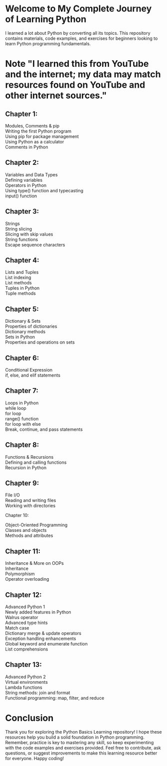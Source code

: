 # Welcome to My Complete Journey of Learning Python

I learned a lot about Python by converting all its topics. This repository contains materials,
code examples, and exercises for beginners looking to learn Python programming fundamentals.

# Note "I learned this from YouTube and the internet; my data may match resources found on YouTube and other internet sources."

## Chapter 1:

Modules, Comments & pip<br>
Writing the first Python program<br>
Using pip for package management<br>
Using Python as a calculator<br>
Comments in Python<br>

## Chapter 2:

Variables and Data Types<br>
Defining variables<br>
Operators in Python<br>
Using type() function and typecasting<br>
input() function<br>

## Chapter 3:

Strings<br>
String slicing<br>
Slicing with skip values<br>
String functions<br>
Escape sequence characters<br>

## Chapter 4:

Lists and Tuples<br>
List indexing<br>
List methods<br>
Tuples in Python<br>
Tuple methods<br>

## Chapter 5:

Dictionary & Sets<br>
Properties of dictionaries<br>
Dictionary methods<br>
Sets in Python<br>
Properties and operations on sets<br>

## Chapter 6:

Conditional Expression<br>
if, else, and elif statements<br>

## Chapter 7:
Loops in Python<br>
while loop<br>
for loop<br>
range() function<br>
for loop with else<br>
Break, continue, and pass statements<br>

## Chapter 8:

Functions & Recursions<br>
Defining and calling functions<br>
Recursion in Python<br>

## Chapter 9:

File I/O<br>
Reading and writing files<br>
Working with directories<br>

Chapter 10:

Object-Oriented Programming<br>
Classes and objects<br>
Methods and attributes<br>

## Chapter 11:

Inheritance & More on OOPs<br>
Inheritance<br>
Polymorphism<br>
Operator overloading<br>

## Chapter 12:

Advanced Python 1<br>
Newly added features in Python<br>
Walrus operator<br>
Advanced type hints<br>
Match case<br>
Dictionary merge & update operators<br>
Exception handling enhancements<br>
Global keyword and enumerate function<br>
List comprehensions<br>

## Chapter 13:

Advanced Python 2<br>
Virtual environments<br>
Lambda functions<br>
String methods: join and format<br>
Functional programming: map, filter, and reduce<br>

# Conclusion
Thank you for exploring the Python Basics Learning repository! I hope these resources help you build a solid foundation in Python programming.
Remember, practice is key to mastering any skill, so keep experimenting with the code examples and exercises provided.
Feel free to contribute, ask questions, or suggest improvements to make this learning resource better for everyone. Happy coding!
